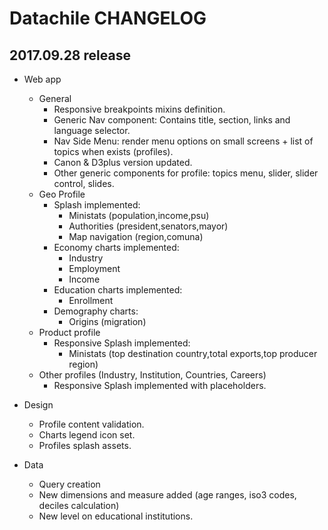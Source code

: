 # Datachile CHANGELOG

## 2017.09.28 release
* Web app
  * General 
    * Responsive breakpoints mixins definition.
    * Generic Nav component: Contains title, section, links and language selector.
    * Nav Side Menu: render menu options on small screens + list of topics when exists (profiles).
    * Canon & D3plus version updated.
    * Other generic components for profile: topics menu, slider, slider control, slides.
  * Geo Profile
    * Splash implemented: 
      * Ministats (population,income,psu)
      * Authorities (president,senators,mayor)
      * Map navigation (region,comuna)
    * Economy charts implemented:
      * Industry
      * Employment
      * Income
    * Education charts implemented:
      * Enrollment
    * Demography charts:
      * Origins (migration)
  * Product profile
    * Responsive Splash implemented: 
      * Ministats (top destination country,total exports,top producer region)
  * Other profiles (Industry, Institution, Countries, Careers)
    * Responsive Splash implemented with placeholders.

* Design
  * Profile content validation.
  * Charts legend icon set.
  * Profiles splash assets.

* Data
  * Query creation
  * New dimensions and measure added (age ranges, iso3 codes, deciles calculation)
  * New level on educational institutions.